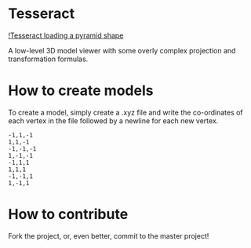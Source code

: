 # Tesseract
[!Tesseract loading a pyramid shape](http://i.imgur.com/T0SliZZ.png)

A low-level 3D model viewer with some overly complex projection and transformation formulas.

# How to create models

To create a model, simply create a .xyz file and write the co-ordinates of each vertex in the file followed by a newline for each new vertex.

```
-1,1,-1
1,1,-1
-1,-1,-1
1,-1,-1
-1,1,1
1,1,1
-1,-1,1
1,-1,1
```

# How to contribute
Fork the project, or, even better, commit to the master project!